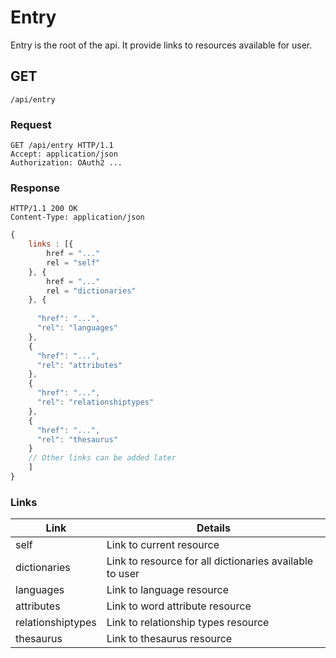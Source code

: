 # Entry

Entry is the root of the api. It provide links to resources available for user.

## GET

`/api/entry`


### Request
```
GET /api/entry HTTP/1.1
Accept: application/json
Authorization: OAuth2 ...
```

### Response
```
HTTP/1.1 200 OK
Content-Type: application/json
```

``` javascript
{
    links : [{
        href = "..."
        rel = "self"
    }, {
        href = "..."
        rel = "dictionaries"
    }, {
    
      "href": "...",
      "rel": "languages"
    },
    {
      "href": "...",
      "rel": "attributes"
    },
    {
      "href": "...",
      "rel": "relationshiptypes"
    },
    {
      "href": "...",
      "rel": "thesaurus"
    }
    // Other links can be added later
    ]
}
```


### Links
|Link|Details|
|----|----|
|self|Link to current resource|
|dictionaries|Link to resource for all dictionaries available to user|
|languages|Link to language resource|
|attributes|Link to word attribute resource|
|relationshiptypes|Link to relationship types resource|
|thesaurus|Link to thesaurus resource|
